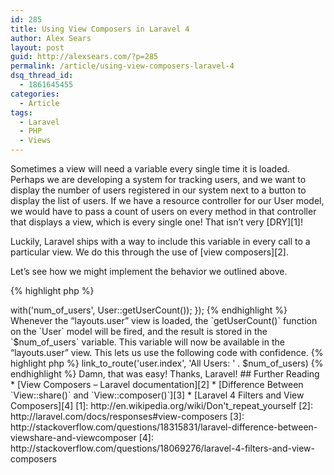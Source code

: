 ```yaml
---
id: 285
title: Using View Composers in Laravel 4
author: Alex Sears
layout: post
guid: http://alexsears.com/?p=285
permalink: /article/using-view-composers-laravel-4
dsq_thread_id:
  - 1861645455
categories:
  - Article
tags:
  - Laravel
  - PHP
  - Views
---
```

Sometimes a view will need a variable every single time it is loaded. Perhaps we are developing a system for tracking users, and we want to display the number of users registered in our system next to a button to display the list of users. If we have a resource controller for our User model, we would have to pass a count of users on every method in that controller that displays a view, which is every single one! That isn&#8217;t very [DRY][1]!

<!--more-->

Luckily, Laravel ships with a way to include this variable in every call to a particular view. We do this through the use of [view composers][2].

Let&#8217;s see how we might implement the behavior we outlined above.

{% highlight php %}
<?php
View::composer('layouts.user', function($view)
{
    $view->with('num_of_users', User::getUserCount());
});
{% endhighlight %}

Whenever the &#8220;layouts.user&#8221; view is loaded, the `getUserCount()` function on the `User` model will be fired, and the result is stored in the `$num_of_users` variable. This variable will now be available in the &#8220;layouts.user&#8221; view. This lets us use the following code with confidence.

{% highlight php %}
link_to_route('user.index', 'All Users: ' . $num_of_users)
{% endhighlight %}

Damn, that was easy! Thanks, Laravel!

## Further Reading

  * [View Composers &#8211; Laravel documentation][2]
  * [Difference Between `View::share()` and `View::composer()`][3]
  * [Laravel 4 Filters and View Composers][4]

 [1]: http://en.wikipedia.org/wiki/Don't_repeat_yourself
 [2]: http://laravel.com/docs/responses#view-composers
 [3]: http://stackoverflow.com/questions/18315831/laravel-difference-between-viewshare-and-viewcomposer
 [4]: http://stackoverflow.com/questions/18069276/laravel-4-filters-and-view-composers